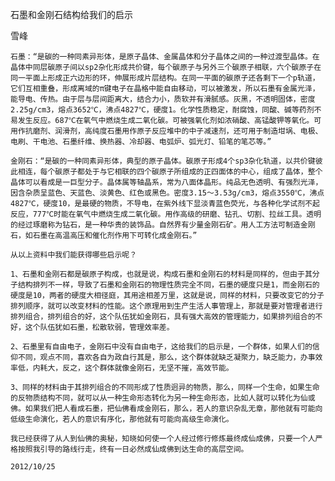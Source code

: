石墨和金刚石结构给我们的启示

雪峰


    石墨：“是碳的一种同素异形体，是原子晶体、金属晶体和分子晶体之间的一种过渡型晶体。在晶体中同层碳原子间以sp2杂化形成共价键，每个碳原子与另外三个碳原子相联，六个碳原子在同一平面上形成正六边形的环，伸展形成片层结构。在同一平面的碳原子还各剩下一个p轨道，它们互相重叠，形成离域的π键电子在晶格中能自由移动，可以被激发，所以石墨有金属光泽，能导电、传热。由于层与层间距离大，结合力小，质软并有滑腻感。灰黑，不透明固体，密度2.25g/cm3，熔点3652℃，沸点4827℃，硬度1。化学性质稳定，耐腐蚀，同酸、碱等药剂不易发生反应。687℃在氧气中燃烧生成二氧化碳。可被强氧化剂如浓硝酸、高锰酸钾等氧化。可用作抗磨剂、润滑剂，高纯度石墨用作原子反应堆中的中子减速剂，还可用于制造坩埚、电极、电刷、干电池、石墨纤维、换热器、冷却器、电弧炉、弧光灯、铅笔的笔芯等。”

    金刚石：“是碳的一种同素异形体，典型的原子晶体。碳原子形成4个sp3杂化轨道，以共价键彼此相连，每个碳原子都处于与它相联的四个碳原子所组成的正四面体的中心，组成了晶体，整个晶体可以看成是一巨型分子。晶体属等轴晶系，常为八面体晶形。纯品无色透明、有强烈光泽，因含杂质呈蓝色、天蓝色、淡黄色、红色或黑色。密度3.15～3.53g/cm3，熔点3550℃，沸点4827℃，硬度10，是最硬的物质，不导电，在紫外线下显淡青蓝色荧光，与各种化学试剂不起反应，777℃时能在氧气中燃烧生成二氧化碳。用作高级的研磨、钻孔、切割、拉丝工具。透明的经过琢磨称为钻石，是一种华贵的装饰品。自然界有少量金刚石矿。用人工方法可制造金刚石，如石墨在高温高压和催化剂作用下可转化成金刚石。”

    从以上资料中我们能获得哪些启示呢？

    1、石墨和金刚石都是碳原子构成，也就是说，构成石墨和金刚石的材料是同样的，但由于其分子结构排列不一样，导致了石墨和金刚石的物理性质完全不同，石墨的硬度只是1，而金刚石的硬度是10，两者的硬度大相径庭，其用途相差万里，这就是说，同样的材料，只要改变它的分子排列顺序，就可以改变材料的性能。这个原理用到生产生活人事管理上，那就是要对管理者进行排列组合，排列组合的好，这个队伍犹如金刚石，具有强大高效的管理能力，如果排列组合的不好，这个队伍犹如石墨，松散软弱，管理效率差。

    2、石墨里有自由电子，金刚石中没有自由电子，这给我们的启示是，一个群体，如果人们的信仰不同，观点不同，喜欢各自为政自行其是，那么，这个群体就缺乏凝聚力，缺乏能力，办事效率低，内耗大，反之，这个群体就像金刚石，无坚不摧，高效节能。

    3、同样的材料由于其排列组合的不同形成了性质迥异的物质，那么，同样一个生命，如果生命的反物质结构不同，就可以从一种生命形态转化为另一种生命形态，比如人就可以转化为仙或佛。如果我们把人看成石墨，把仙佛看成金刚石，那么，若人的意识杂乱无章，那他就有可能向低级生命演化，若人的意识有序化，那他就有可能向高级生命演化。

    我已经获得了从人到仙佛的奥秘，知晓如何使一个人经过修行修炼最终成仙成佛，只要一个人严格按照我引导的路线行走，终有一日必然成仙成佛到达生命的高层空间。

    2012/10/25



